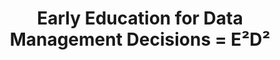---
id: "e2d2" # nochmal überlegen
method: "Workshop"
institution: "Zentrum für Nachhaltiges Forschungsdatenmanagement, Fakultät für Erziehungswissenschaft"
title: "Early Education for Data Management Decisions = E²D²"
title_project:
title_short: "Workshop FDM"
period: "Apr 22 ­­- Mar 23 (12 months)"
foerderlinie: "Fachspezifische Data Literacy"
round: "1"
lecture2go: 
uhh_url: "https://www.hcl.uni-hamburg.de/ddlitlab/data-literacy-lehrlabor/erste-foerderrunde/07-e2d2.html"
contributors: "Dr. Juliane Jacob, Prof. Dr. Sandra Schulz"
mentor:
quote: "Beim Verfassen der Bachelor- und Masterarbeit arbeiten Studierende mit empirischen Daten, ohne bisher an das Thema Forschungsdatenmanagement herangeführt zu werden. Forschungsdatenmanagement kann Aspekte wie rechtliche und ethische (CARE principles) Rahmenbedingungen, Open-Access-Gedanken (FAIR principles) sowie teilweise auch Kompetenzen der Data Analytics stärken."
text: |
    ### Aufbau eines Workshops zum Thema Forschungsdatenmanagement

    Da FDM bislang nicht (strukturiert) an der Universität Hamburg für Studierende angeboten wurde, sollte das Projekt Early Education for Data Management Decisions (E2D2) diese Lücke an der Fakultät für Erziehungswissenschaft als Best-Practice-Beispiel schließen. Der im Rahmen des Projekts durchgeführte Workshop Early Education for Data Management Decisions (E²D²) richtete sich an Studierende der Erziehungswissenschaften und bot einen Einstieg ins Forschungsdatenmanagement. 

    Insbesondere bei Abschlussarbeiten von Lehramtsstudierenden wird häufig mit personenbezogenen und sensiblen Daten gearbeitet. Deswegen sind FDM-Kompetenzen für diese Zielgruppe besonders relevant. Für die Evaluation der Veranstaltungen haben die Studierenden Pre- und Postbefragungen ausgefüllt, die ihre Kenntnisstände sowie Erwartungen erfassten. 

    ### Rückblick und Ergebnisse

    Im E2D2-Lehrprojekt ist der FDM-Workshop ein zentrales Ergebnis. Die Materialien wurden transparent mit einer offenen Lizenz zur Nachnutzung veröffentlicht. Sie wurden bereits vielseitig genutzt. Für die Begleitforschung wurden außerdem Interviews mit Lehrenden der Fakultät EW durchgeführt, um die Bedarfe ihrerseits zu ermitteln und herauszufinden, welche Formate und Inhalte in bestehende Veranstaltungen implementiert werden können. Darüber hinaus sollte auch erfasst werden, wo sich Lehrende Unterstützung bzgl. FDM-Themen erhoffen. Derzeit werden diese Interviews qualitativ ausgewertet und in Kürze publiziert. Die hervorragende Vernetzung und der teilweise enge Kontakt zwischen den geförderten DDLitLab-Lehrprojekten birgt Synergieeffekte.

    Seitens der teilnehmenden Studierenden gab es deutlich positive Resonanz hinsichtlich der Relevanz von FDM in ihrem Studium. Die Studierenden haben sich sehr gut auf die FDM-Inhalte eingelassen und waren sehr motiviert die Informationen auf ihre Anwendungsbereiche zu übertragen.

    ### Tipps von Lehrenden für Lehrende

    Das ZFDM  bietet Veranstaltungen an und kann bei Interesse kontaktiert werden. Prinzipiell sind die E2D2-Lehrmaterialien so aufgebaut, dass sie gut und intuitiv nachgenutzt werden können. Die Folien sind wiederverwendbar und können angepasst werden. Darüber hinaus werden den Lehrenden Lehrdrehbücher für einzelne Themen geboten, die sie in der Umsetzung von FDM-Inhalten in ihrer Lehre unterstützen sollen. Somit ist es also möglich, dass die Ergebnisse auch im Studium Generale oder anderen Studienfächern der Universität Hamburg (und darüber hinaus) genutzt werden. Viele Inhalte der Workshops sind allgemeingültig und können generisch gelehrt werden - wobei eine Aufbereitung und Anpassung an Fachspezifika und die Infrastrukturangebote der jeweiligen Einrichtung unter Berücksichtigung aktueller Entwicklung in der FDM-Community gewünscht wird.

image: "https://www.hcl.uni-hamburg.de/18800251/markus-spiske-unsplash-8a4cef893b965a4ab10d31f282e31308bc6d75f7.jpg"
image_credit: "markus spiske/unsplash"
link_external: "https://www.fdr.uni-hamburg.de/record/9583, https://zenodo.org/records/8392489, https://www.logos-verlag.de/cgi-bin/engbuchmid?isbn=5490&lng=deu&id="
stine: "SoSe 2022: https://www.stine.uni-hamburg.de/scripts/mgrqispi.dll?APPNAME=CampusNet&PRGNAME=COURSEDETAILS&ARGUMENTS=-N000000000000001,-N000605,-N0,-N382105557781129,-N382105557792130,-N0,-N0,-N3,-A4BH8YuotOjUAmfW0cq6lO-Uy4BZmrUoqWIRHHzUoRupLOfRXvZHDOjWgRzPwmIPaxNl9fqltQgWgmWmMHSWy4Soumqo-YoDtOZmwYSPQ4ocZcjRJrUmWHdyF7-574BZxPqZh3zGMQjo0Hzw9cSAhcgR5VjP8e-mbWYAgRBoCHq6vVZoVxZmJOYLsOf6Fxu7-RYW7VoH9eq6PYQmovWejHMnZVQPB7jmB3YRgPdZlWMA3eQRVfdLJxg5kmZHbHWPIP-UE3znFeuUQWDZeeWWzxMUa7-Py7NmdfuPqPYm-WzmLmQUYvda-WfN97-RNVjAbcUpYPg5DPBodfdAlvS5xVNB-czwbVDZMeMmm4YRVffRx4BAP7DFdeQnFWuRHPScAVomwc-WeRNLFxjPUWMAoYDU7RdRUOYH8rq5HcSm8RkZ-czmQOB6QYUK0RBwdPgVtcBWqcDHBvMWVvByZcdUheUHamoppmzHFxfAJOSLBYq6ffzmweMLj4zH-efDjedZUfUplOM7FOZHwWYKQQYK0OgomPImS4gHhPqf64ooUvZVA4BAIRBWLQjAzeQWaHMp6HdZCRSoSxDZLcoWBHILIOqKoYzaZcYG7PBKxxuKq7dAorgmb7gozv-DtPdHpHY5fVBRZHz5YmoWpWYPFmBHovYw8HSmSOzR7fqwfYUmxPfoexSW0mgPefUWBxWRKfqHoYuKmQzRovIPIfSHdmD6VHQHvmqWeWqy-fUp0WzHIRDHN7foTHIpmvY2FVBKoYWUb"
---